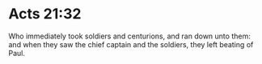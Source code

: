 # Acts 21:32

Who immediately took soldiers and centurions, and ran down unto them: and when they saw the chief captain and the soldiers, they left beating of Paul.
